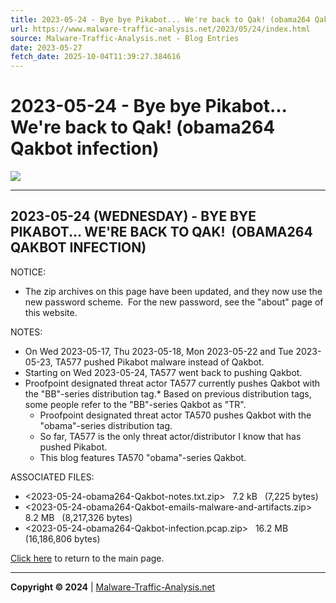 ```yaml
---
title: 2023-05-24 - Bye bye Pikabot... We're back to Qak! (obama264 Qakbot infection)
url: https://www.malware-traffic-analysis.net/2023/05/24/index.html
source: Malware-Traffic-Analysis.net - Blog Entries
date: 2023-05-27
fetch_date: 2025-10-04T11:39:27.384616
---
```


# 2023-05-24 - Bye bye Pikabot... We're back to Qak! (obama264 Qakbot infection)

[![](../../../site-logo-01.gif)](../../../index.html)

---

## 2023-05-24 (WEDNESDAY) - BYE BYE PIKABOT... WE'RE BACK TO QAK!  (OBAMA264 QAKBOT INFECTION)

NOTICE:

* The zip archives on this page have been updated, and they now use the new password scheme.  For the new password, see the "about" page of this website.

NOTES:

* On Wed 2023-05-17, Thu 2023-05-18, Mon 2023-05-22 and Tue 2023-05-23, TA577 pushed Pikabot malware instead of Qakbot.
* Starting on Wed 2023-05-24, TA577 went back to pushing Qakbot.
* Proofpoint designated threat actor TA577 currently pushes Qakbot with the "BB"-series distribution tag.* Based on previous distribution tags, some people refer to the "BB"-series Qakbot as "TR".
  * Proofpoint designated threat actor TA570 pushes Qakbot with the "obama"-series distribution tag.
  * So far, TA577 is the only threat actor/distributor I know that has pushed Pikabot.
  * This blog features TA570 "obama"-series Qakbot.

ASSOCIATED FILES:

* <2023-05-24-obama264-Qakbot-notes.txt.zip>   7.2 kB   (7,225 bytes)
* <2023-05-24-obama264-Qakbot-emails-malware-and-artifacts.zip>   8.2 MB   (8,217,326 bytes)
* <2023-05-24-obama264-Qakbot-infection.pcap.zip>   16.2 MB   (16,186,806 bytes)

[Click here](../../../index.html) to return to the main page.

---

**Copyright © 2024** | [Malware-Traffic-Analysis.net](../../../index.html)